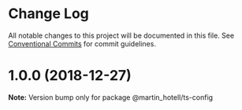 # Change Log

All notable changes to this project will be documented in this file.
See [Conventional Commits](https://conventionalcommits.org) for commit guidelines.

# 1.0.0 (2018-12-27)

**Note:** Version bump only for package @martin_hotell/ts-config
